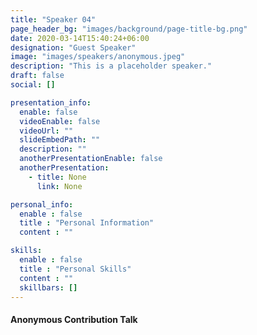 ```yaml
---
title: "Speaker 04"
page_header_bg: "images/background/page-title-bg.png"
date: 2020-03-14T15:40:24+06:00
designation: "Guest Speaker"
image: "images/speakers/anonymous.jpeg"
description: "This is a placeholder speaker."
draft: false
social: []

presentation_info:
  enable: false
  videoEnable: false
  videoUrl: ""
  slideEmbedPath: ""
  description: ""
  anotherPresentationEnable: false
  anotherPresentation:
    - title: None
      link: None

personal_info:
  enable : false
  title : "Personal Information"
  content : ""

skills:
  enable : false
  title : "Personal Skills"
  content : ""
  skillbars: []
---
```


#### Anonymous Contribution Talk
